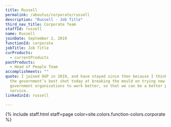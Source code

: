 ```yaml
---
title: Russell
permalink: /aboutus/corporate/russell
description: "Russell - Job Title"
third_nav_title: Corporate Team
staffId: russell
name: Russell
joinDate: September 2, 2019
functionId: corporate
jobTitle: Job Title
curProducts:
  - currentProducts
pastProducts:
  - Head of People Team
accomplishments: ""
quote: I joined OGP in 2019, and have stayed since then because I think it is
  the government’s best shot today at breaking the mould on trying new ways for
  government organisations to work better, so that we can be a better public
  service.
linkedinId: russell

---
```


{% include staff.html staff=page color=site.colors.function-colors.corporate %}
